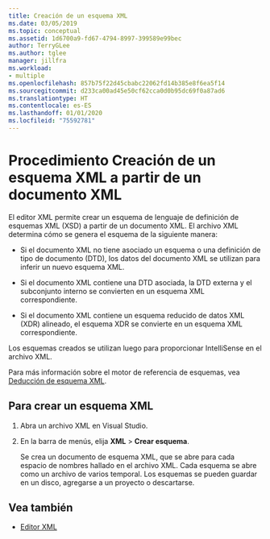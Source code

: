 ```yaml
---
title: Creación de un esquema XML
ms.date: 03/05/2019
ms.topic: conceptual
ms.assetid: 1d6700a9-fd67-4794-8997-399589e99bec
author: TerryGLee
ms.author: tglee
manager: jillfra
ms.workload:
- multiple
ms.openlocfilehash: 857b75f22d45cbabc22062fd14b385e8f6ea5f14
ms.sourcegitcommit: d233ca00ad45e50cf62cca0d0b95dc69f0a87ad6
ms.translationtype: HT
ms.contentlocale: es-ES
ms.lasthandoff: 01/01/2020
ms.locfileid: "75592781"
---
```

# <a name="how-to-create-an-xml-schema-from-an-xml-document"></a>Procedimiento Creación de un esquema XML a partir de un documento XML

El editor XML permite crear un esquema de lenguaje de definición de esquemas XML (XSD) a partir de un documento XML. El archivo XML determina cómo se genera el esquema de la siguiente manera:

- Si el documento XML no tiene asociado un esquema o una definición de tipo de documento (DTD), los datos del documento XML se utilizan para inferir un nuevo esquema XML.

- Si el documento XML contiene una DTD asociada, la DTD externa y el subconjunto interno se convierten en un esquema XML correspondiente.

- Si el documento XML contiene un esquema reducido de datos XML (XDR) alineado, el esquema XDR se convierte en un esquema XML correspondiente.

Los esquemas creados se utilizan luego para proporcionar IntelliSense en el archivo XML.

Para más información sobre el motor de referencia de esquemas, vea [Deducción de esquema XML](/dotnet/standard/data/xml/inferring-an-xml-schema).

## <a name="to-create-an-xml-schema"></a>Para crear un esquema XML

1. Abra un archivo XML en Visual Studio.

2. En la barra de menús, elija **XML** > **Crear esquema**.

   Se crea un documento de esquema XML, que se abre para cada espacio de nombres hallado en el archivo XML. Cada esquema se abre como un archivo de varios temporal. Los esquemas se pueden guardar en un disco, agregarse a un proyecto o descartarse.

## <a name="see-also"></a>Vea también

- [Editor XML](../xml-tools/xml-editor.md)
